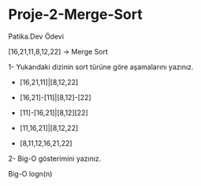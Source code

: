 # Proje-2-Merge-Sort

Patika.Dev Ödevi

[16,21,11,8,12,22] -> Merge Sort

1- Yukarıdaki dizinin sort türüne göre aşamalarını yazınız.

- [16,21,11]|[8,12,22]

- [16,21]-[11]|[8,12]-[22]

- [11]-[16,21]|[8,12][22]

- [11,16,21]|[8,12,22]

- [8,11,12,16,21,22]

2- Big-O gösterimini yazınız.

Big-O logn(n)





